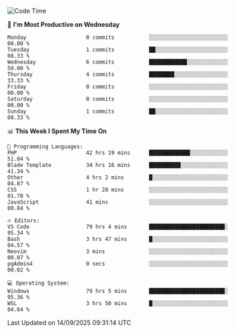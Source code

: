 <!--START_SECTION:waka-->
![Code Time](http://img.shields.io/badge/Code%20Time-5%2C838%20hrs%2025%20mins-blue)

📅 **I'm Most Productive on Wednesday** 

```text
Monday                   0 commits           ░░░░░░░░░░░░░░░░░░░░░░░░░   00.00 % 
Tuesday                  1 commits           ██░░░░░░░░░░░░░░░░░░░░░░░   08.33 % 
Wednesday                6 commits           ████████████░░░░░░░░░░░░░   50.00 % 
Thursday                 4 commits           ████████░░░░░░░░░░░░░░░░░   33.33 % 
Friday                   0 commits           ░░░░░░░░░░░░░░░░░░░░░░░░░   00.00 % 
Saturday                 0 commits           ░░░░░░░░░░░░░░░░░░░░░░░░░   00.00 % 
Sunday                   1 commits           ██░░░░░░░░░░░░░░░░░░░░░░░   08.33 % 
```


📊 **This Week I Spent My Time On** 

```text
💬 Programming Languages: 
PHP                      42 hrs 19 mins      █████████████░░░░░░░░░░░░   51.04 % 
Blade Template           34 hrs 16 mins      ██████████░░░░░░░░░░░░░░░   41.34 % 
Other                    4 hrs 2 mins        █░░░░░░░░░░░░░░░░░░░░░░░░   04.87 % 
CSS                      1 hr 28 mins        ░░░░░░░░░░░░░░░░░░░░░░░░░   01.78 % 
JavaScript               41 mins             ░░░░░░░░░░░░░░░░░░░░░░░░░   00.84 % 

🔥 Editors: 
VS Code                  79 hrs 4 mins       ████████████████████████░   95.34 % 
Bash                     3 hrs 47 mins       █░░░░░░░░░░░░░░░░░░░░░░░░   04.57 % 
Neovim                   3 mins              ░░░░░░░░░░░░░░░░░░░░░░░░░   00.07 % 
pgAdmin4                 0 secs              ░░░░░░░░░░░░░░░░░░░░░░░░░   00.02 % 

💻 Operating System: 
Windows                  79 hrs 5 mins       ████████████████████████░   95.36 % 
WSL                      3 hrs 50 mins       █░░░░░░░░░░░░░░░░░░░░░░░░   04.64 % 
```


 Last Updated on 14/09/2025 09:31:14 UTC
<!--END_SECTION:waka-->
